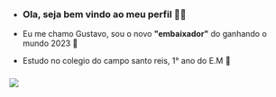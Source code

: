 - ### **Ola, seja bem vindo ao meu perfil** 🙋‍♂️

- Eu me chamo Gustavo, sou o novo **"embaixador"** do ganhando o mundo 2023 🎉
- Estudo no colegio do campo santo reis, 1° ano do E.M 📓

###   




 ![](https://media.tenor.com/iGm84gLyhL4AAAAC/sans-default-dance-undertale-dance.gif)
